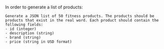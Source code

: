 In order to generate a list of products:

```
Generate a JSON list of 50 fitness products. The products should be products that exist in the real word. Each product should contain the following fields:
- id (integer)
- description (string)
- brand (string)
- price (string in USD format)
```
